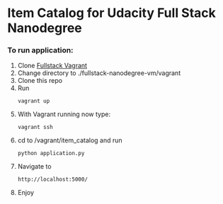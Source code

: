 # Item Catalog for Udacity Full Stack Nanodegree

### To run application:
1. Clone [Fullstack Vagrant](https://github.com/udacity/fullstack-nanodegree-vm)
2. Change directory to ./fullstack-nanodegree-vm/vagrant
3. Clone this repo
4. Run
    ```
    vagrant up
    ```
5. With Vagrant running now type:
    ```
    vagrant ssh
    ```
6. cd to /vagrant/item_catalog and run
    ```
    python application.py
    ```
7. Navigate to 
    ```
    http://localhost:5000/
    ```
8. Enjoy